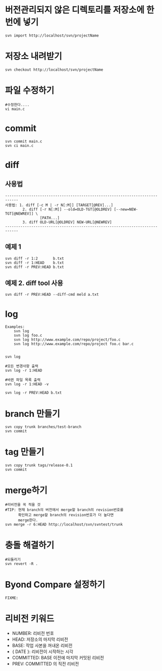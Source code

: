 # 버전관리되지 않은 디렉토리를 저장소에 한번에 넣기

	svn import http://localhost/svn/projectName


# 저장소 내려받기

	svn checkout http://localhost/svn/projectName

# 파일 수정하기
	#수정한다....
	vi main.c

# commit
	svn commit main.c
	svn ci main.c

# diff

## 사용법
	----------------------------------------------------------------------------
	사용법: 1. diff [-c M | -r N[:M]] [TARGET[@REV]...]
	        2. diff [-r N[:M]] --old=OLD-TGT[@OLDREV] [--new=NEW-TGT[@NEWREV]] \
	                [PATH...]
	        3. diff OLD-URL[@OLDREV] NEW-URL[@NEWREV]
	----------------------------------------------------------------------------


## 예제 1
	svn diff -r 1:2       b.txt
	svn diff -r 1:HEAD    b.txt
	svn diff -r PREV:HEAD b.txt

## 예제 2. diff tool 사용
	svn diff -r PREV:HEAD --diff-cmd meld a.txt

# log

	Examples:
		svn log
		svn log foo.c
		svn log http://www.example.com/repo/project/foo.c
		svn log http://www.example.com/repo/project foo.c bar.c


	svn log

	#모든 변경사항 출력
	svn log -r 1:HEAD

	#바뀐 파일 목록 출력
	svn log -r 1:HEAD -v 

	svn log -r PREV:HEAD b.txt

# branch 만들기
	svn copy trunk branches/test-branch
	svn commit


# tag 만들기

	svn copy trunk tags/release-0.1
	svn commit

# merge하기
	#리비전을 꼭 적을 것
	#TIP: 현재 branch의 버전에서 merge할 branch의 revision번호를
	      확인하고 merge할 branch의 revision번호가 더 높다면
	      merge한다.
	svn merge -r 6:HEAD http://localhost/svn/svntest/trunk

# 충돌 해결하기
	#되돌리기
	svn revert -R .

# Byond Compare 설정하기
	FIXME:

# 리비전 키워드

- NUMBER:      리비전 번호
- HEAD:        저장소의 마지막 리비전
- BASE:        작업 사본을 꺼내온 리비전
- { DATE }:    리비전이 시작하는 시각
- COMMITTED:   BASE 이전에 마지막 커밋된 리비전
- PREV:        COMMITTED 의 직전 리비전




